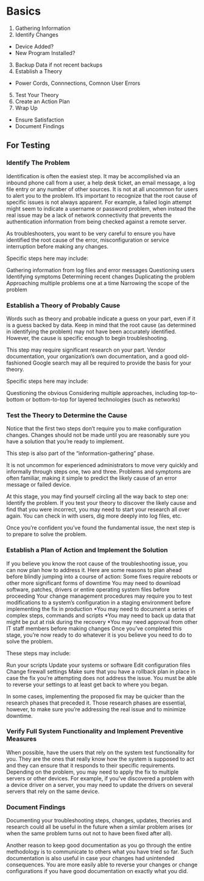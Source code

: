 # Basics

1. Gathering Information
2. Identify Changes
  * Device Added?
  * New Program Installed?
3. Backup Data if not recent backups
4. Establish a Theory
  * Power Cords, Connnections, Comnon User Errors
5. Test Your Theory
6. Create an Action Plan
7. Wrap Up
  * Ensure Satisfaction
  * Document Findings

## For Testing

### Identify The Problem
Identification is often the easiest step. It may be accomplished via an inbound phone call from a user, a help desk ticket, an email message, a log file entry or any number of other sources. It is not at all uncommon for users to alert you to the problem.
It’s important to recognize that the root cause of specific issues is not always apparent. For example, a failed login attempt might seem to indicate a username or password problem, when instead the real issue may be a lack of network connectivity that prevents the authentication information from being checked against a remote server.

As troubleshooters, you want to be very careful to ensure you have identified the root cause of the error, misconfiguration or service interruption before making any changes.

Specific steps here may include:

Gathering information from log files and error messages
Questioning users
Identifying symptoms
Determining recent changes
Duplicating the problem
Approaching multiple problems one at a time
Narrowing the scope of the problem

### Establish a Theory of Probably Cause
	
Words such as theory and probable indicate a guess on your part, even if it is a guess backed by data. Keep in mind that the root cause (as determined in identifying the problem) may not have been accurately identified. However, the cause is specific enough to begin troubleshooting.

This step may require significant research on your part. Vendor documentation, your organization’s own documentation, and a good old-fashioned Google search may all be required to provide the basis for your theory.

Specific steps here may include:

Questioning the obvious
Considering multiple approaches, including top-to-bottom or bottom-to-top for layered technologies (such as networks)

### Test the Theory to Determine the Cause

Notice that the first two steps don’t require you to make configuration changes. Changes should not be made until you are reasonably sure you have a solution that you’re ready to implement.

This step is also part of the “information-gathering” phase.

It is not uncommon for experienced administrators to move very quickly and informally through steps one, two and three. Problems and symptoms are often familiar, making it simple to predict the likely cause of an error message or failed device.

At this stage, you may find yourself circling all the way back to step one: Identify the problem. If you test your theory to discover the likely cause and find that you were incorrect, you may need to start your research all over again. You can check in with users, dig more deeply into log files, etc.

Once you’re confident you’ve found the fundamental issue, the next step is to prepare to solve the problem.

### Establish a Plan of Action and Implement the Solution

If you believe you know the root cause of the troubleshooting issue, you can now plan how to address it. Here are some reasons to plan ahead before blindly jumping into a course of action:
Some fixes require reboots or other more significant forms of downtime
You may need to download software, patches, drivers or entire operating system files before proceeding
Your change management procedures may require you to test modifications to a system’s configuration in a staging environment before implementing the fix in production
*You may need to document a series of complex steps, commands and scripts
*You may need to back up data that might be put at risk during the recovery
*You may need approval from other IT staff members before making changes
Once you’ve completed this stage, you’re now ready to do whatever it is you believe you need to do to solve the problem.

These steps may include:

Run your scripts
Update your systems or software
Edit configuration files
Change firewall settings
Make sure that you have a rollback plan in place in case the fix you’re attempting does not address the issue. You must be able to reverse your settings to at least get back to where you began.

In some cases, implementing the proposed fix may be quicker than the research phases that preceded it. Those research phases are essential, however, to make sure you’re addressing the real issue and to minimize downtime.

### Verify Full System Functionality and Implement Preventive Measures	

When possible, have the users that rely on the system test functionality for you. They are the ones that really know how the system is supposed to act and they can ensure that it responds to their specific requirements.
Depending on the problem, you may need to apply the fix to multiple servers or other devices. For example, if you’ve discovered a problem with a device driver on a server, you may need to update the drivers on several servers that rely on the same device.

### Document Findings

Documenting your troubleshooting steps, changes, updates, theories and research could all be useful in the future when a similar problem arises (or when the same problem turns out not to have been fixed after all).

Another reason to keep good documentation as you go through the entire methodology is to communicate to others what you have tried so far. Such documentation is also useful in case your changes had unintended consequences. You are more easily able to reverse your changes or change configurations if you have good documentation on exactly what you did.

